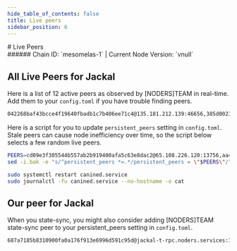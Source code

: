 ```yaml
---
hide_table_of_contents: false
title: Live peers
sidebar_position: 6
---
```


<div class="h1-with-icon icon-jackal">
# Live Peers
</div>
###### Chain ID: `mesomelas-1` | Current Node Version: `vnull`

## All Live Peers for Jackal
Here is a list of 12 active peers as observed by [NODERS]TEAM in real-time. Add them to your `config.toml` if you have trouble finding peers.

```bash
042268baf43bcce4f19640fbadb1c7b406ee71c4@135.181.212.139:46656,385d0023677379fe17763e13497f3861809353de@65.109.92.241:19126,94b63fddfc78230f51aeb7ac34b9fb86bd042a77@65.108.225.67:30504,833539b808a53149267f72e0447c3af41a445e99@78.46.45.174:28656,27238e2f804bf28a14c186a2e0f0ceaae0d2588f@142.132.134.181:30503,b7dda02b53b7d9e70baa2721a3e054ba9f989b17@144.91.66.143:26706,e01035ce1ba113e22afdb97981d3b1179d6dca41@173.249.56.120:32456,cd09e3f305544b557ab2b919400afa5c63e8dac2@65.108.226.120:13756,d93aa0a8f21ab9d017f84d41f31a354de786c98a@65.108.121.227:48656,8d42c1da1a4f348df4fddcc2862663434c7587c6@65.109.64.50:26656,7a6c104e53c9f8329be5d63e58e8ba24ee28b39f@213.170.135.20:26656,aa4a797eba8800513965091222e74c1b81e20277@176.241.136.91:26656
```

Here is a script for you to update `persistent_peers` setting in `config.toml`. Stale peers can cause node inefficiency over time, so the script below selects a few random live peers.

```bash
PEERS=cd09e3f305544b557ab2b919400afa5c63e8dac2@65.108.226.120:13756,aa4a797eba8800513965091222e74c1b81e20277@176.241.136.91:26656,e01035ce1ba113e22afdb97981d3b1179d6dca41@173.249.56.120:32456,385d0023677379fe17763e13497f3861809353de@65.109.92.241:19126,833539b808a53149267f72e0447c3af41a445e99@78.46.45.174:28656
sed -i.bak -e "s/^persistent_peers *=.*/persistent_peers = \"$PEERS\"/" ~/.canine/config/config.toml

sudo systemctl restart canined.service
sudo journalctl -fu canined.service --no-hostname -o cat
```

## Our peer for Jackal
When you state-sync, you might also consider adding [NODERS]TEAM state-sync peer to your persistent_peers setting in `config.toml`.

```bash
687a7185b8310900fa0a176f913e6996d591c95d@jackal-t-rpc.noders.services:14656
```